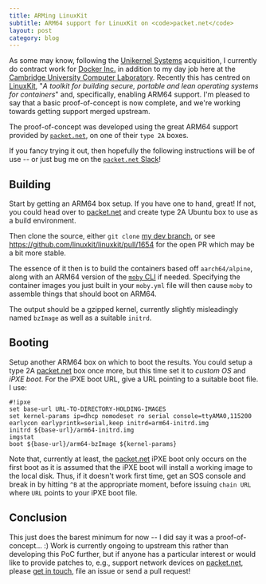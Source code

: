 ```yaml
---
title: ARMing LinuxKit
subtitle: ARM64 support for LinuxKit on <code>packet.net</code>
layout: post
category: blog
---
```


As some may know, following the [Unikernel Systems][uniks] acquisition, I
currently do contract work for [Docker Inc.][docker] in addition to my day job
here at the [Cambridge University Computer Laboratory][cucl]. Recently this has
centred on [LinuxKit][], "_A toolkit for building secure, portable and lean
operating systems for containers_" and, specifically, enabling ARM64 support.
I'm pleased to say that a basic proof-of-concept is now complete, and we're
working towards getting support merged upstream.

[packet.net]: https://packet.net
[`packet.net`]: https://packet.net
[docker]: https://docker.com
[uniks]: https://unikernels.com
[linuxkit]: https://github.com/linuxkit/linuxkit
[cucl]: https://www.cl.cam.ac.uk

The proof-of-concept was developed using the great ARM64 support provided
by [`packet.net`][], on one of their `type 2A` boxes.

If you fancy trying it out, then hopefully the following instructions will be of
use -- or just bug me on the [`packet.net` Slack][slack]!

[slack]: https://slack.packet.net/

## Building

Start by getting an ARM64 box setup. If you have one to hand, great! If not, you
could head over to [packet.net] and create type 2A Ubuntu box to use as a build
environment.

Then clone the source, either `git
clone` [my dev branch](https://github.com/mor1/linuxkit/tree/project-arm64), or
see <https://github.com/linuxkit/linuxkit/pull/1654> for the open PR which may
be a bit more stable.

The essence of it then is to build the containers based off `aarch64/alpine`,
along with an ARM64 version of the [`moby` CLI][moby] if needed. Specifying the
container images you just built in your `moby.yml` file will then cause `moby`
to assemble things that should boot on ARM64.

The output should be a gzipped kernel, currently slightly misleadingly named
`bzImage` as well as a suitable `initrd`.

[moby]: https://github.com/moby/moby

## Booting

Setup another ARM64 box on which to boot the results. You could setup a
type 2A [packet.net] box once more, but this  time set it to _custom OS_ and
_iPXE boot_. For the iPXE boot URL, give a URL pointing to a suitable boot
file. I use:

```
#!ipxe
set base-url URL-TO-DIRECTORY-HOLDING-IMAGES
set kernel-params ip=dhcp nomodeset ro serial console=ttyAMA0,115200 earlycon earlyprintk=serial,keep initrd=arm64-initrd.img
initrd ${base-url}/arm64-initrd.img
imgstat
boot ${base-url}/arm64-bzImage ${kernel-params}
```

Note that, currently at least, the [packet.net] iPXE boot only occurs on the
first boot as it is assumed that the iPXE boot will install a working image to
the local disk. Thus, if it doesn't work first time, get an SOS console and
break in by hitting `^B` at the appropriate moment, before issuing `chain URL`
where `URL` points to your iPXE boot file.


## Conclusion

This just does the barest minimum for now -- I did say it was a
proof-of-concept... :) Work is currently ongoing to upstream this rather than
developing this PoC further, but if anyone has a particular interest or would
like to provide patches to, e.g., support network devices on [packet.net],
please [get in touch](mailto:mort@cantab.net), file an issue or send a pull
request!
